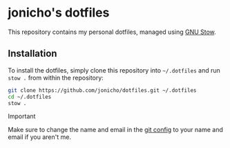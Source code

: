 # jonicho's dotfiles

This repository contains my personal dotfiles, managed using [GNU Stow](https://www.gnu.org/software/stow/).

## Installation

To install the dotfiles, simply clone this repository into `~/.dotfiles` and run `stow .` from within the repository:

```sh
git clone https://github.com/jonicho/dotfiles.git ~/.dotfiles
cd ~/.dotfiles
stow .
```

> [!IMPORTANT]
> Make sure to change the name and email in the [git config](.config/git/config) to your name and email if you aren't me.
